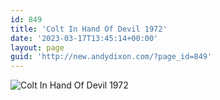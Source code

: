 ```yaml
---
id: 849
title: 'Colt In Hand Of Devil 1972'
date: '2023-03-17T13:45:14+00:00'
layout: page
guid: 'http://new.andydixon.com/?page_id=849'
---
```


![Colt In Hand Of Devil 1972](https://i0.wp.com/assets.g8x2.ldn.idrivee2-23.com/posters/Colt%20In%20Hand%20Of%20Devil%201972%2001.jpg?w=1200&ssl=1 "Colt In Hand Of Devil 1972")